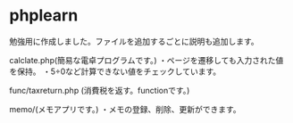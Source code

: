 # phplearn
勉強用に作成しました。ファイルを追加するごとに説明も追加します。

calclate.php(簡易な電卓プログラムです。)
・ページを遷移しても入力された値を保持。
・5÷0など計算できない値をチェックしています。

func/taxreturn.php (消費税を返す。functionです。)

memo/(メモアプリです。)
・メモの登録、削除、更新ができます。
